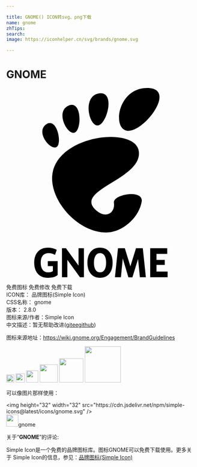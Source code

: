 ```yaml
---

title: GNOME() ICON转svg、png下载
name: gnome
zhTips: 
search: 
image: https://iconhelper.cn/svg/brands/gnome.svg

---
```


# GNOME  <small style="font-size: 60%;font-weight: 100"></small>

<div id="svg" class="svg-wrap">
<svg role="img" xmlns="http://www.w3.org/2000/svg" viewBox="0 0 24 24"><title>GNOME icon</title><path d="M17.865 0c-3.8 0-4.513 5.414-2.375 5.414S21.666 0 17.865 0zm-5.873.664c-.06 0-.124.003-.191.012-2.14.277-1.385 3.997-.246 4.066 1.103.068 2.308-4.071.437-4.078zm-3.705 1.47c-.113.003-.237.031-.371.087-1.72.71-.262 3.636.701 3.44.889-.182 1.004-3.556-.33-3.526zM5.547 4.43a.801.801 0 00-.483.164c-1.376.95.462 3.249 1.272 2.892.708-.312.257-3.021-.79-3.056zm7.637 1.758c-2.92.025-6.636 1.506-7.284 4.404-.718 3.217 2.96 7.68 6.797 7.68 1.888 0 4.066-1.706 4.473-3.866.311-1.647-3.662-.986-3.52.104.171 1.306-.958 1.95-2.064 1.107-3.52-2.68 5.83-4.016 5.213-7.678-.2-1.187-1.744-1.768-3.615-1.752zM5.268 20.19c-.536 0-.958.17-1.266.51-.308.34-.463.805-.463 1.397 0 .585.153 1.048.455 1.39.303.341.713.512 1.23.512.258 0 .873.004 1.288-.344v-1.765H5.264v.634h.644v.635c-.098.08-.282.154-.58.154-.293 0-.544-.106-.71-.318-.167-.211-.25-.51-.25-.898 0-.392.087-.693.259-.903.173-.211.419-.318.738-.318a1.602 1.602 0 01.817.225l.216-.637a2.245 2.245 0 00-.537-.205 2.507 2.507 0 00-.593-.069zm6.562 0c-.47.013-.842.182-1.115.506-.283.338-.426.806-.426 1.4 0 .594.143 1.06.426 1.397.284.338.675.506 1.174.506.5 0 .89-.168 1.174-.506.283-.338.423-.803.423-1.396 0-.595-.14-1.063-.424-1.4-.283-.338-.674-.507-1.173-.507h-.059zm-4.77.067v3.67h.682v-2.205l1.598 2.205h.506v-3.67h-.682v2.207l-1.598-2.207h-.505zm7.108 0l-.389 3.67h.76l.234-2.373.715 2.384h.508l.717-2.306.234 2.295h.758l-.39-3.67h-.862l-.713 2.29-.707-2.29h-.865zm4.084 0v3.67h2.209v-.715h-1.408v-.84H20.1v-.639h-1.047v-.761h1.361v-.715h-2.162zm-6.387.619h.024c.245 0 .435.107.57.32.135.213.201.514.201.9s-.066.684-.201.897a.639.639 0 01-.57.32.637.637 0 01-.569-.32c-.134-.213-.203-.511-.203-.896 0-.387.069-.688.203-.9a.635.635 0 01.545-.321Z"/></svg>
</div>
<detail full-name='gnome'></detail>

<div class="detail-page">
<p>
<span><span class="badge-success badge">免费图标</span> <span class="badge-success badge">免费修改</span>  <span class="badge-success badge">免费下载</span> </span>
<br/>
<span>
ICON库：
<span class="badge-secondary badge">品牌图标(Simple Icon)</span> 
</span>
<br/>
<span>
CSS名称：
<span class="badge-secondary badge">gnome</span> 
</span>

<br/>
<span>
版本：
<span class="badge-secondary badge">2.8.0</span> 
</span>
<br/>
<span>图标来源/作者：<span class="badge-light badge">Simple Icon</span></span> 
<br/>
<span class="zh-detail">中文描述：暂无<span class="help-link"><span>帮助改进</span>(<a href="https://gitee.com/liuwave/icon-helper/edit/master/json/brands/gnome.json" target="_blank" rel="noopener noreferrer">gitee</a><a href="https://github.com/liuwave/icon-helper/edit/master/json/brands/gnome.json" target="_blank" rel="noopener noreferrer">github</a></span>)</span><br/>
</p>
</div><div class="description description alert alert-light"><p>图标来源地址：<a href="https://wiki.gnome.org/Engagement/BrandGuidelines" target="_blank" rel="noopener noreferrer">https://wiki.gnome.org/Engagement/BrandGuidelines</a></p></div>
<div class="alert alert-dark">
<img height="21" width="21" src="https://cdn.jsdelivr.net/npm/simple-icons@latest/icons/gnome.svg" />
<img height="24" width="24" src="https://cdn.jsdelivr.net/npm/simple-icons@latest/icons/gnome.svg" />
<img height="32" width="32" src="https://cdn.jsdelivr.net/npm/simple-icons@latest/icons/gnome.svg" />
<img height="48" width="48" src="https://cdn.jsdelivr.net/npm/simple-icons@latest/icons/gnome.svg" />
<img height="64" width="64" src="https://cdn.jsdelivr.net/npm/simple-icons@latest/icons/gnome.svg" />
<img height="96" width="96" src="https://cdn.jsdelivr.net/npm/simple-icons@latest/icons/gnome.svg" />

</div>
<div>
  <p>可以像图片那样使用：    
  </p>
  <div class="alert alert-primary" style="font-size: 14px">
    &lt;img height="32" width="32" src="https://cdn.jsdelivr.net/npm/simple-icons@latest/icons/gnome.svg" /&gt;
    <copy-btn content='<img height="32" width="32" src="https://cdn.jsdelivr.net/npm/simple-icons@latest/icons/gnome.svg" />'></copy-btn>
  </div>
  <div class="alert alert-secondary">
    <img height="32" width="32" src="https://cdn.jsdelivr.net/npm/simple-icons@latest/icons/gnome.svg" />gnome
    <copy-btn content="gnome" btn-title="复制图标名称"></copy-btn>
  </div>
</div>
<div class="icon-detail__container">
<p>关于“<b>GNOME</b>”的评论:</p>
</div>
<Vssue title="关于“GNOME”的评论" />
<div><p>Simple Icon是一个免费的品牌图标库。图标GNOME可以免费下载使用。更多关于  Simple Icon的信息，参见：<a target="_blank" href="https://iconhelper.cn/brands.html">品牌图标(Simple Icon)</a>
</p></div>

